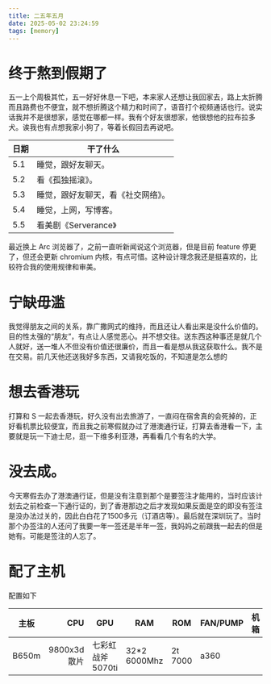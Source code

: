 ```yaml
---
title: 二五年五月
date: 2025-05-02 23:24:59
tags: [memory]
---
```


# 终于熬到假期了

五一上个周极其忙，五一好好休息一下吧，本来家人还想让我回家去，路上太折腾而且路费也不便宜，就不想折腾这个精力和时间了，语音打个视频通话也行。说实话我并不是很想家，感觉在哪都一样。我有个好友很想家，他很想他的拉布拉多犬。诶我也有点想我家小狗了，等着长假回去再说吧。

| 日期 | 干了什么                           |
| ---- | ---------------------------------- |
| 5.1  | 睡觉，跟好友聊天。                 |
| 5.2  | 看《孤独摇滚》。                   |
| 5.3  | 睡觉，跟好友聊天，看《社交网络》。 |
| 5.4  | 睡觉，上网，写博客。               |
| 5.5  | 看美剧《Serverance》               |

最近换上 Arc 浏览器了，之前一直听新闻说这个浏览器，但是目前 feature 停更了，但还会更新 chromium 内核，有点可惜。这种设计理念我还是挺喜欢的，比较符合我的使用规律和审美。

# 宁缺毋滥

我觉得朋友之间的关系，靠广撒网式的维持，而且还让人看出来是没什么价值的。目的性太强的“朋友”，有点让人感觉恶心。并不想交往。送东西这种事还是就几个人就好，送一堆人不但没有价值还很廉价，而且一看是想从我这获取什么。我不是在交易。前几天他还送我好多东西，又请我吃饭的，不知道是怎么想的

# 想去香港玩

打算和 S 一起去香港玩，好久没有出去旅游了，一直闷在宿舍真的会死掉的，正好看机票比较便宜，而且我之前寒假就办过了港澳通行证，打算去香港看一下，主要就是玩一下迪士尼，逛一下维多利亚港，再看看几个有名的大学。

# 没去成。

今天寒假去办了港澳通行证，但是没有注意到那个是要签注才能用的，当时应该计划去之前检查一下通行证的，到了香港那边之后才发现如果反面是空的即没有签注是没办法过关的，因此白白花了1500多元（订酒店等）。最后就在深圳玩了。当时那个办签注的人还问了我要一年一签还是半年一签，我妈妈之前跟我一起去的但是她有。可能是签注的人忘了。

# 配了主机

配置如下

| 主板  |         CPU | GPU              | RAM          | ROM     | FAN/PUMP | 机箱 |
| ----- | ----------: | ---------------- | ------------ | ------- | -------- | ---- |
| B650m | 9800x3d散片 | 七彩虹战斧5070ti | 32*2 6000Mhz | 2t 7000 | a360     |      |

